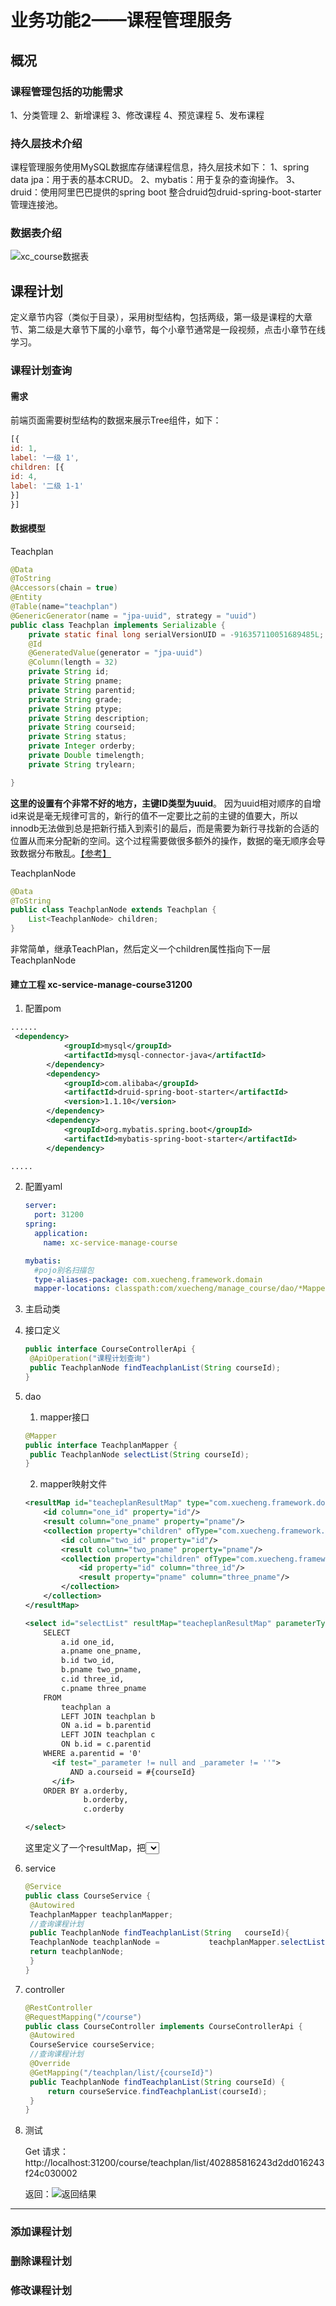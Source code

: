 # 业务功能2——课程管理服务

## 概况

### 课程管理包括的功能需求

1、分类管理
2、新增课程
3、修改课程
4、预览课程
5、发布课程



### 持久层技术介绍

课程管理服务使用MySQL数据库存储课程信息，持久层技术如下：
1、spring data jpa：用于表的基本CRUD。
2、mybatis：用于复杂的查询操作。
3、druid：使用阿里巴巴提供的spring boot 整合druid包druid-spring-boot-starter管理连接池。



### 数据表介绍

![xc_course数据表](D:\xuecheng-edu\xcEduService\assets\img\course\xc_course模型.png)



## 课程计划

定义章节内容（类似于目录），采用树型结构，包括两级，第一级是课程的大章节、第二级是大章节下属的小章节，每个小章节通常是一段视频，点击小章节在线学习。



### 课程计划查询

#### 需求

前端页面需要树型结构的数据来展示Tree组件，如下：

```javascript
[{
id: 1,
label: '一级 1',
children: [{
id: 4,
label: '二级 1‐1'
}]
}]
```



#### 数据模型

Teachplan

```java
@Data
@ToString
@Accessors(chain = true)
@Entity
@Table(name="teachplan")
@GenericGenerator(name = "jpa-uuid", strategy = "uuid")
public class Teachplan implements Serializable {
    private static final long serialVersionUID = -916357110051689485L;
    @Id
    @GeneratedValue(generator = "jpa-uuid")
    @Column(length = 32)
    private String id;
    private String pname;
    private String parentid;
    private String grade;
    private String ptype;
    private String description;
    private String courseid;
    private String status;
    private Integer orderby;
    private Double timelength;
    private String trylearn;

}
```

**这里的设置有个非常不好的地方，主键ID类型为uuid**。 因为uuid相对顺序的自增id来说是毫无规律可言的，新行的值不一定要比之前的主键的值要大，所以innodb无法做到总是把新行插入到索引的最后，而是需要为新行寻找新的合适的位置从而来分配新的空间。这个过程需要做很多额外的操作，数据的毫无顺序会导致数据分布散乱。[【参考】](<https://www.cnblogs.com/wyq178/p/12548864.html>)



TeachplanNode

```java
@Data
@ToString
public class TeachplanNode extends Teachplan {
	List<TeachplanNode> children;
}
```

非常简单，继承TeachPlan，然后定义一个children属性指向下一层TeachplanNode



#### 建立工程 xc-service-manage-course31200



1.  配置pom

   ```xml
   ......
   	<dependency>
               <groupId>mysql</groupId>
               <artifactId>mysql-connector-java</artifactId>
           </dependency>
           <dependency>
               <groupId>com.alibaba</groupId>
               <artifactId>druid-spring-boot-starter</artifactId>
               <version>1.1.10</version>
           </dependency>
           <dependency>
               <groupId>org.mybatis.spring.boot</groupId>
               <artifactId>mybatis-spring-boot-starter</artifactId>
           </dependency>

   .....
   ```

   

2. 配置yaml

   ```yaml
   server:
     port: 31200
   spring:
     application:
       name: xc-service-manage-course

   mybatis:
     #pojo别名扫描包
     type-aliases-package: com.xuecheng.framework.domain
     mapper-locations: classpath:com/xuecheng/manage_course/dao/*Mapper.xml

   ```

   

3. 主启动类

4. 接口定义

   ```java
   public interface CourseControllerApi {
   	@ApiOperation("课程计划查询")
   	public TeachplanNode findTeachplanList(String courseId);
   }
   ```

   

5. dao

   1)  mapper接口

   ```java
   @Mapper
   public interface TeachplanMapper {
   	public TeachplanNode selectList(String courseId);
   }
   ```

   2) mapper映射文件

   ```xml
   <resultMap id="teacheplanResultMap" type="com.xuecheng.framework.domain.course.ext.TeachplanNode">
       <id column="one_id" property="id"/>
       <result column="one_pname" property="pname"/>
       <collection property="children" ofType="com.xuecheng.framework.domain.course.ext.TeachplanNode">
           <id column="two_id" property="id"/>
           <result column="two_pname" property="pname"/>
           <collection property="children" ofType="com.xuecheng.framework.domain.course.ext.TeachplanNode">
               <id property="id" column="three_id"/>
               <result property="pname" column="three_pname"/>
           </collection>
       </collection>
   </resultMap>

   <select id="selectList" resultMap="teacheplanResultMap" parameterType="java.lang.String">
       SELECT
           a.id one_id,
           a.pname one_pname,
           b.id two_id,
           b.pname two_pname,
           c.id three_id,
           c.pname three_pname
       FROM
           teachplan a
           LEFT JOIN teachplan b
           ON a.id = b.parentid
           LEFT JOIN teachplan c
           ON b.id = c.parentid
       WHERE a.parentid = '0'
         <if test="_parameter != null and _parameter != ''">
             AND a.courseid = #{courseId}
         </if>
       ORDER BY a.orderby,
                b.orderby,
                c.orderby

   </select>
   ```

   

   这里定义了一个resultMap，把<select>查出来的结果映射到TeachplanNode。mybatis中，判断参数是否为空要用 _parameter

   

6. service

   ```java
   @Service
   public class CourseService {
   	@Autowired
   	TeachplanMapper teachplanMapper;
   	//查询课程计划
   	public TeachplanNode findTeachplanList(String 	courseId){
   	TeachplanNode teachplanNode = 			teachplanMapper.selectList(courseId);
   	return teachplanNode;
   	}
   }

   ```

   

7. controller

   ```java
   @RestController
   @RequestMapping("/course")
   public class CourseController implements CourseControllerApi {
   	@Autowired
   	CourseService courseService;
   	//查询课程计划
   	@Override
   	@GetMapping("/teachplan/list/{courseId}")
   	public TeachplanNode findTeachplanList(String courseId) {
   		return courseService.findTeachplanList(courseId);
   	}
   }
   ```

   

8. 测试

   Get 请求：http://localhost:31200/course/teachplan/list/402885816243d2dd016243f24c030002

   返回：![返回结果](D:\xuecheng-edu\xcEduService\assets\img\course\course_teachpla_list返回结果.png)



------





### 添加课程计划



### 删除课程计划



### 修改课程计划
